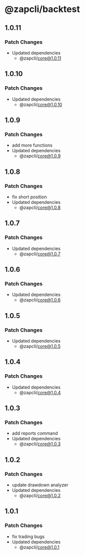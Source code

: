# @zapcli/backtest

## 1.0.11

### Patch Changes

- Updated dependencies
  - @zapcli/core@1.0.11

## 1.0.10

### Patch Changes

- Updated dependencies
  - @zapcli/core@1.0.10

## 1.0.9

### Patch Changes

- add more functions
- Updated dependencies
  - @zapcli/core@1.0.9

## 1.0.8

### Patch Changes

- fix short position
- Updated dependencies
  - @zapcli/core@1.0.8

## 1.0.7

### Patch Changes

- Updated dependencies
  - @zapcli/core@1.0.7

## 1.0.6

### Patch Changes

- Updated dependencies
  - @zapcli/core@1.0.6

## 1.0.5

### Patch Changes

- Updated dependencies
  - @zapcli/core@1.0.5

## 1.0.4

### Patch Changes

- Updated dependencies
  - @zapcli/core@1.0.4

## 1.0.3

### Patch Changes

- add reports command
- Updated dependencies
  - @zapcli/core@1.0.3

## 1.0.2

### Patch Changes

- update drawdown analyzer
- Updated dependencies
  - @zapcli/core@1.0.2

## 1.0.1

### Patch Changes

- fix trading bugs
- Updated dependencies
  - @zapcli/core@1.0.1
